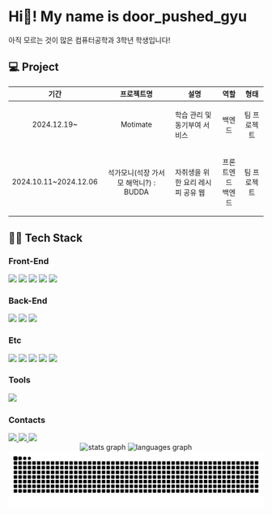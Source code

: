 # Hi👋! My name is door_pushed_gyu

아직 모르는 것이 많은 컴퓨터공학과 3학년 학생입니다!

## 💻 Project

| 기간 | 프로젝트명 | 설명 | 역할 | 형태 |
|------|------------|------|------|------|
| <p align="center"> 2024.12.19~ </p> | <p align="center"> Motimate </p> | 학습 관리 및 동기부여 서비스 | <p align="center"> 백엔드 | <p align="center"> 팀 프로젝트<br/></p> |
| <p align="center"> 2024.10.11~2024.12.06 </p> | <p align="center"> 석가모니(석장 가서 모 해먹니?) : BUDDA </p> | 자취생을 위한 요리 레시피 공유 웹 | <p align="center"> 프론트엔드<br/>백엔드 </p> | <p align="center"> 팀 프로젝트 </p> |

## 🧑‍💻 Tech Stack

### Front-End

<div align="left">
  <img src="https://img.shields.io/badge/JavaScript-F7DF1E?logo=javascript&logoColor=black&style=for-the-badge"/>
  <img src="https://img.shields.io/badge/React-61DAFB?logo=react&logoColor=black&style=for-the-badge"/>
  <img src="https://img.shields.io/badge/HTML5-E34F26?logo=html5&logoColor=white&style=for-the-badge"/>
  <img src="https://img.shields.io/badge/CSS3-1572B6?logo=css3&logoColor=white&style=for-the-badge"/>
  <img src="https://img.shields.io/badge/Python-3776AB?logo=python&logoColor=white&style=for-the-badge"/>
</div>

### Back-End

<div align="left">
  <img src="https://img.shields.io/badge/Python-3776AB?logo=python&logoColor=white&style=for-the-badge"/>
  <img src="https://img.shields.io/badge/C-A8B9CC?logo=c&logoColor=black&style=for-the-badge"/>
  <img src="https://img.shields.io/badge/Node.js-339933?logo=nodedotjs&logoColor=white&style=for-the-badge"/>
</div>

### Etc

<div align="left">
  <img src="https://img.shields.io/badge/MongoDB-47A248?logo=mongodb&logoColor=white&style=for-the-badge"/>
  <img src="https://img.shields.io/badge/Microsoft SQL Server-CC2927?logo=microsoftsqlserver&logoColor=white&style=for-the-badge"/>
  <img src="https://img.shields.io/badge/Git-F05032?logo=git&logoColor=white&style=for-the-badge"/>
  <img src="https://img.shields.io/badge/GitHub-181717?logo=github&logoColor=white&style=for-the-badge"/>
  <img src="https://img.shields.io/badge/Android-3DDC84?logo=android&logoColor=black&style=for-the-badge"/>
</div>

### Tools

<div align="left">
  <img src="https://img.shields.io/badge/Figma-F24E1E?logo=figma&logoColor=white&style=for-the-badge"/>
</div>

### Contacts

<div align="left">
  <a href="https://www.instagram.com/door_pushed_gyu/" target="_blank">
    <img src="https://img.shields.io/badge/instagram-FF0069?logo=instagram&logoColor=white&style=for-the-badge"/>
  </a>
  <a href="https://www.discord.com/users/500203182245412865" target="_blank">
    <img src="https://img.shields.io/badge/discord-5865F2?logo=discord&logoColor=white&style=for-the-badge"/>
  </a>
  <a href="mailto:ansalsrb123@gmail.com" target="_blank">
    <img src="https://img.shields.io/badge/gmail-EA4335?logo=gmail&logoColor=white&style=for-the-badge"/>
  </a>
</div>

<div align="center">
  <img src="https://github-readme-stats.vercel.app/api?username=mmk622&hide_title=false&hide_rank=false&show_icons=true&include_all_commits=true&count_private=true&disable_animations=false&theme=dracula&locale=en&hide_border=false" height="150" alt="stats graph"  />
  <img src="https://github-readme-stats.vercel.app/api/top-langs?username=mmk622&locale=en&hide_title=false&layout=compact&langs_count=5&theme=dracula&hide_border=false" height="150" alt="languages graph"  />
</div>

<img src="https://raw.githubusercontent.com/mmk622/mmk622/output/snake.svg" alt="Snake animation"/>
